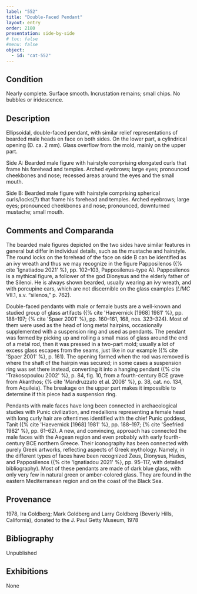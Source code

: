 ```yaml
---
label: "552"
title: "Double-Faced Pendant"
layout: entry
order: 2180
presentation: side-by-side
# toc: false
#menu: false 
object:
  - id: "cat-552"
---
```


## Condition

Nearly complete. Surface smooth. Incrustation remains; small chips. No bubbles or iridescence.

## Description

Ellipsoidal, double-faced pendant, with similar relief representations of bearded male heads en face on both sides. On the lower part, a cylindrical opening (D. ca. 2 mm). Glass overflow from the mold, mainly on the upper part.

Side A: Bearded male figure with hairstyle comprising elongated curls that frame his forehead and temples. Arched eyebrows; large eyes; pronounced cheekbones and nose; recessed areas around the eyes and the small mouth.

Side B: Bearded male figure with hairstyle comprising spherical curls/locks(?) that frame his forehead and temples. Arched eyebrows; large eyes; pronounced cheekbones and nose; pronounced, downturned mustache; small mouth.

## Comments and Comparanda

The bearded male figures depicted on the two sides have similar features in general but differ in individual details, such as the mustache and hairstyle. The round locks on the forehead of the face on side B can be identified as an ivy wreath and thus we may recognize in the figure Papposilenos ({% cite 'Ignatiadou 2021' %}, pp. 102–103, Papposilenus-type A). Papposilenos is a mythical figure, a follower of the god Dionysus and the elderly father of the Silenoi. He is always shown bearded, usually wearing an ivy wreath, and with porcupine ears, which are not discernible on the glass examples (*LIMC* VII.1, s.v. “silenos,” p. 762).

Double-faced pendants with male or female busts are a well-known and studied group of glass artifacts ({% cite 'Haevernick [1968] 1981' %}, pp. 188–197; {% cite 'Spaer 2001' %}, pp. 160–161, 168, nos. 323–324). Most of them were used as the head of long metal hairpins, occasionally supplemented with a suspension ring and used as pendants. The pendant was formed by picking up and rolling a small mass of glass around the end of a metal rod, then it was pressed in a two-part mold; usually a lot of excess glass escapes from the seams, just like in our example ({% cite 'Spaer 2001' %}, p. 161). The opening formed when the rod was removed is where the shaft of the hairpin was secured; in some cases a suspension ring was set there instead, converting it into a hanging pendant ({% cite 'Trakosopoulou 2002' %}, p. 84, fig. 10, from a fourth-century BCE grave from Akanthos; {% cite 'Mandruzzato et al. 2008' %}, p. 38, cat. no. 134, from Aquileia). The breakage on the upper part makes it impossible to determine if this piece had a suspension ring.

Pendants with male faces have long been connected in archaeological studies with Punic civilization, and medallions representing a female head with long curly hair are oftentimes identified with the chief Punic goddess, Tanit ({% cite 'Haevernick [1968] 1981' %}, pp. 188–197; {% cite 'Seefried 1982' %}, pp. 61–62). A new, and convincing, approach has connected the male faces with the Aegean region and even probably with early fourth-century BCE northern Greece. Their iconography has been connected with purely Greek artworks, reflecting aspects of Greek mythology. Namely, in the different types of faces have been recognized Zeus, Dionysus, Hades, and Papposilenos ({% cite 'Ignatiadou 2021' %}, pp. 95–117, with detailed bibliography). Most of these pendants are made of dark blue glass, with only very few in natural green or amber-colored glass. They are found in the eastern Mediterranean region and on the coast of the Black Sea.

## Provenance

1978, Ira Goldberg; Mark Goldberg and Larry Goldberg (Beverly Hills, California), donated to the J. Paul Getty Museum, 1978

## Bibliography

Unpublished

## Exhibitions

None